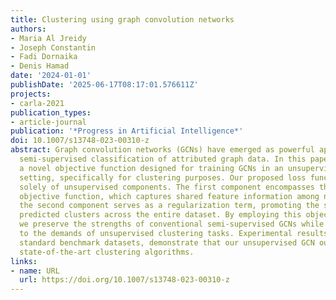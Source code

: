 ```yaml
---
title: Clustering using graph convolution networks
authors:
- Maria Al Jreidy
- Joseph Constantin
- Fadi Dornaika
- Denis Hamad
date: '2024-01-01'
publishDate: '2025-06-17T08:17:01.576611Z'
projects:
- carla-2021
publication_types:
- article-journal
publication: '*Progress in Artificial Intelligence*'
doi: 10.1007/s13748-023-00310-z
abstract: Graph convolution networks (GCNs) have emerged as powerful approaches for
  semi-supervised classification of attributed graph data. In this paper, we introduce
  a novel objective function designed for training GCNs in an unsupervised learning
  setting, specifically for clustering purposes. Our proposed loss function is comprised
  solely of unsupervised components. The first component encompasses the kernel k-means
  objective function, which captures shared feature information among nodes, while
  the second component serves as a regularization term, promoting the smoothness of
  predicted clusters across the entire dataset. By employing this objective function,
  we preserve the strengths of conventional semi-supervised GCNs while adapting them
  to the demands of unsupervised clustering tasks. Experimental results, based on
  standard benchmark datasets, demonstrate that our unsupervised GCN outperforms contemporary
  state-of-the-art clustering algorithms.
links:
- name: URL
  url: https://doi.org/10.1007/s13748-023-00310-z
---
```

